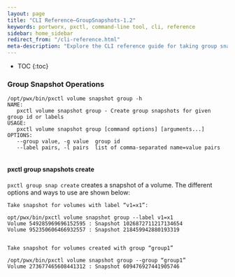 ```yaml
---
layout: page
title: "CLI Reference–GroupSnapshots-1.2"
keywords: portworx, pxctl, command-line tool, cli, reference
sidebar: home_sidebar
redirect_from: "/cli-reference.html"
meta-description: "Explore the CLI reference guide for taking group snapshots of container data volumes using Portworx. Try it today!"
---
```


* TOC
{:toc}

### Group Snapshot Operations
```
/opt/pwx/bin/pxctl volume snapshot group -h
NAME:
   pxctl volume snapshot group - Create group snapshots for given group id or labels
USAGE:
   pxctl volume snapshot group [command options] [arguments...]
OPTIONS:
   --group value, -g value  group id
   --label pairs, -l pairs  list of comma-separated name=value pairs
   
```
#### pxctl group snapshots create
`pxctl group snap create` creates a snapshot of a volume. The different options and ways to use are shown below:
```
Take snapshot for volumes with label “v1=x1”:

opt/pwx/bin/pxctl volume snapshot group --label v1=x1
Volume 549285969696152595 : Snapshot 1026872711217134654
Volume 952350606466932557 : Snapshot 218459942880193319


Take snapshot for volumes created with group “group1”

/opt/pwx/bin/pxctl volume snapshot group --group “group1”
Volume 273677465608441312 : Snapshot 609476927441905746

```
